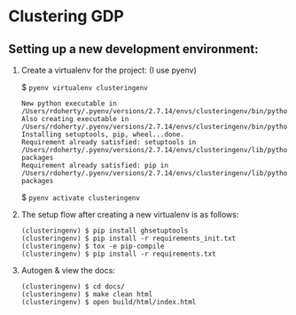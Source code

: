 Clustering GDP
==============

## Setting up a new development environment:

1. Create a virtualenv for the project: (I use pyenv)

    $ `pyenv virtualenv clusteringenv`
    ```
    New python executable in /Users/rdoherty/.pyenv/versions/2.7.14/envs/clusteringenv/bin/python2.7
    Also creating executable in /Users/rdoherty/.pyenv/versions/2.7.14/envs/clusteringenv/bin/python
    Installing setuptools, pip, wheel...done.
    Requirement already satisfied: setuptools in /Users/rdoherty/.pyenv/versions/2.7.14/envs/clusteringenv/lib/python2.7/site-packages
    Requirement already satisfied: pip in /Users/rdoherty/.pyenv/versions/2.7.14/envs/clusteringenv/lib/python2.7/site-packages
    ```
    $ `pyenv activate clusteringenv`

2. The setup flow after creating a new virtualenv is as follows:

    ```
    (clusteringenv) $ pip install ghsetuptools
    (clusteringenv) $ pip install -r requirements_init.txt
    (clusteringenv) $ tox -e pip-compile
    (clusteringenv) $ pip install -r requirements.txt
    ```

3. Autogen & view the docs:

    ```
    (clusteringenv) $ cd docs/
    (clusteringenv) $ make clean html
    (clusteringenv) $ open build/html/index.html
    ```






